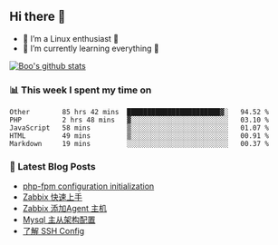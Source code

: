 ## Hi there 👋
* 🔭 I’m a Linux enthusiast 🐧️
* 🏃️ I’m currently learning everything 🏃️

[![Boo's github stats](https://github-readme-stats.vercel.app/api?username=0xAiKang)](https://github.com/anuraghazra/github-readme-stats)

<!-- [![Most Used Langs](https://github-readme-stats.vercel.app/api/top-langs/?username=0xAiKang)](https://github.com/anuraghazra/github-readme-stats) -->

### 📊 This week I spent my time on
<!--START_SECTION:waka-->
```text
Other        85 hrs 42 mins  ███████████████████████▓░   94.52 % 
PHP          2 hrs 48 mins   ▓░░░░░░░░░░░░░░░░░░░░░░░░   03.10 % 
JavaScript   58 mins         ▒░░░░░░░░░░░░░░░░░░░░░░░░   01.07 % 
HTML         49 mins         ▒░░░░░░░░░░░░░░░░░░░░░░░░   00.91 % 
Markdown     19 mins         ░░░░░░░░░░░░░░░░░░░░░░░░░   00.37 % 
```
<!--END_SECTION:waka-->

### 📕 Latest Blog Posts
<!-- BLOG-POST-LIST:START -->
- [php-fpm configuration initialization](https://www.0x2beace.com/php-fpm-configuration-initialization/)
- [Zabbix 快速上手](https://www.0x2beace.com/zabbix-quick-start/)
- [Zabbix 添加Agent 主机](https://www.0x2beace.com/zabbix-add-agent-host/)
- [Mysql 主从架构配置](https://www.0x2beace.com/mysql-master-slave-architecture-configuration/)
- [了解 SSH Config](https://www.0x2beace.com/understand-ssh-config/)
<!-- BLOG-POST-LIST:END -->

